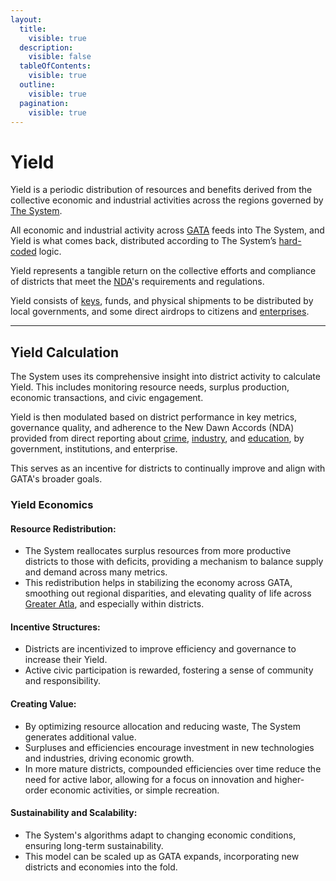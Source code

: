 ```yaml
---
layout:
  title:
    visible: true
  description:
    visible: false
  tableOfContents:
    visible: true
  outline:
    visible: true
  pagination:
    visible: true
---
```


# Yield

Yield is a periodic distribution of resources and benefits derived from the collective economic and industrial activities across the regions governed by [The System](the-system.md).

All economic and industrial activity across [GATA](../) feeds into The System, and Yield is what comes back, distributed according to The System’s [hard-coded](../../../overview/science-and-tech/hard-code.md) logic.

Yield represents a tangible return on the collective efforts and compliance of districts that meet the [NDA](the-new-dawn-accords.md)'s requirements and regulations.

Yield consists of [keys](keys.md), funds, and physical shipments to be distributed by local governments, and some direct airdrops to citizens and [enterprises](../enterprise/).

***

## **Yield Calculation**

The System uses its comprehensive insight into district activity to calculate Yield. This includes monitoring resource needs, surplus production, economic transactions, and civic engagement.

Yield is then modulated based on district performance in key metrics, governance quality, and adherence to the New Dawn Accords (NDA) provided from direct reporting about [crime](../criminal-element/), [industry](../enterprise/), and [education](../people-and-culture/education.md), by government, institutions, and enterprise.

This serves as an incentive for districts to continually improve and align with GATA's broader goals.

### **Yield Economics**

#### **Resource Redistribution:**

* The System reallocates surplus resources from more productive districts to those with deficits, providing a mechanism to balance supply and demand across many metrics.
* This redistribution helps in stabilizing the economy across GATA, smoothing out regional disparities, and elevating quality of life across [Greater Atla](greater-atla.md), and especially within districts.

#### **Incentive Structures:**

* Districts are incentivized to improve efficiency and governance to increase their Yield.
* Active civic participation is rewarded, fostering a sense of community and responsibility.

#### **Creating Value:**

* By optimizing resource allocation and reducing waste, The System generates additional value.
* Surpluses and efficiencies encourage investment in new technologies and industries, driving economic growth.
* In more mature districts, compounded efficiencies over time reduce the need for active labor, allowing for a focus on innovation and higher-order economic activities, or simple recreation.

#### **Sustainability and Scalability:**

* The System's algorithms adapt to changing economic conditions, ensuring long-term sustainability.
* This model can be scaled up as GATA expands, incorporating new districts and economies into the fold.
